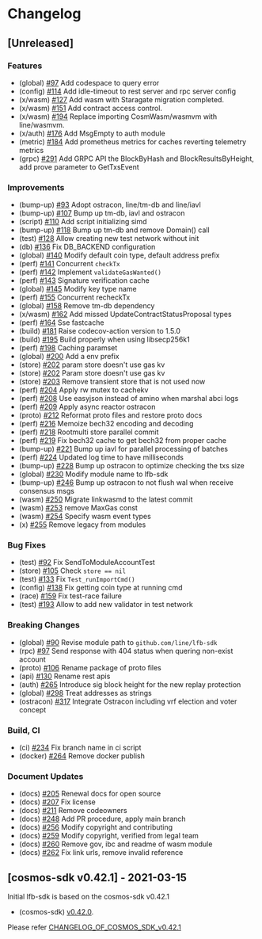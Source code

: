 # Changelog

## [Unreleased]

### Features
* (global) [\#97](https://github.com/line/lfb-sdk/pull/97) Add codespace to query error
* (config) [\#114](https://github.com/line/lfb-sdk/pull/114) Add idle-timeout to rest server and rpc server config
* (x/wasm) [\#127](https://github.com/line/lfb-sdk/pull/127) Add wasm with Staragate migration completed.
* (x/wasm) [\#151](https://github.com/line/lfb-sdk/pull/151) Add contract access control.
* (x/wasm) [\#194](https://github.com/line/lfb-sdk/pull/194) Replace importing CosmWasm/wasmvm with line/wasmvm.
* (x/auth) [\#176](https://github.com/line/lfb-sdk/pull/176) Add MsgEmpty to auth module
* (metric) [\#184](https://github.com/line/lfb-sdk/pull/184) Add prometheus metrics for caches reverting telemetry metrics
* (grpc) [\#291](https://github.com/line/lfb-sdk/pull/291) Add GRPC API the BlockByHash and BlockResultsByHeight, add prove parameter to GetTxsEvent

### Improvements
* (bump-up) [\#93](https://github.com/line/lfb-sdk/pull/93) Adopt ostracon, line/tm-db and line/iavl
* (bump-up) [\#107](https://github.com/line/lfb-sdk/pull/107) Bump up tm-db, iavl and ostracon
* (script) [\#110](https://github.com/line/lfb-sdk/pull/110) Add script initializing simd
* (bump-up) [\#118](https://github.com/line/lfb-sdk/pull/118) Bump up tm-db and remove Domain() call
* (test) [\#128](https://github.com/line/lfb-sdk/pull/128) Allow creating new test network without init
* (db) [\#136](https://github.com/line/lfb-sdk/pull/136) Fix DB_BACKEND configuration
* (global) [\#140](https://github.com/line/lfb-sdk/pull/140) Modify default coin type, default address prefix
* (perf) [\#141](https://github.com/line/lfb-sdk/pull/141) Concurrent `checkTx`
* (perf) [\#142](https://github.com/line/lfb-sdk/pull/142) Implement `validateGasWanted()`
* (perf) [\#143](https://github.com/line/lfb-sdk/pull/143) Signature verification cache
* (global) [\#145](https://github.com/line/lfb-sdk/pull/145) Modify key type name
* (perf) [\#155](https://github.com/line/lfb-sdk/pull/155) Concurrent recheckTx
* (global) [\#158](https://github.com/line/lfb-sdk/pull/158) Remove tm-db dependency
* (x/wasm) [\#162](https://github.com/line/lfb-sdk/pull/162) Add missed UpdateContractStatusProposal types
* (perf) [\#164](https://github.com/line/lfb-sdk/pull/164) Sse fastcache
* (build) [\#181](https://github.com/line/lfb-sdk/pull/181) Raise codecov-action version to 1.5.0
* (build) [\#195](https://github.com/line/lfb-sdk/pull/195) Build properly when using libsecp256k1
* (perf) [\#198](https://github.com/line/lfb-sdk/pull/198) Caching paramset
* (global) [\#200](https://github.com/line/lfb-sdk/pull/200) Add a env prefix
* (store) [\#202](https://github.com/line/lfb-sdk/pull/202) param store doesn't use gas kv
* (store) [\#202](https://github.com/line/lfb-sdk/pull/202) Param store doesn't use gas kv
* (store) [\#203](https://github.com/line/lfb-sdk/pull/203) Remove transient store that is not used now
* (perf) [\#204](https://github.com/line/lfb-sdk/pull/204) Apply rw mutex to cachekv
* (perf) [\#208](https://github.com/line/lfb-sdk/pull/208) Use easyjson instead of amino when marshal abci logs 
* (perf) [\#209](https://github.com/line/lfb-sdk/pull/209) Apply async reactor ostracon
* (proto) [\#212](https://github.com/line/lfb-sdk/pull/212) Reformat proto files and restore proto docs
* (perf) [\#216](https://github.com/line/lfb-sdk/pull/216) Memoize bech32 encoding and decoding
* (perf) [\#218](https://github.com/line/lfb-sdk/pull/218) Rootmulti store parallel commit
* (perf) [\#219](https://github.com/line/lfb-sdk/pull/219) Fix bech32 cache to get bech32 from proper cache
* (bump-up) [\#221](https://github.com/line/lfb-sdk/pull/221) Bump up iavl for parallel processing of batches
* (perf) [\#224](https://github.com/line/lfb-sdk/pull/224) Updated log time to have milliseconds
* (bump-up) [\#228](https://github.com/line/lfb-sdk/pull/228) Bump up ostracon to optimize checking the txs size
* (global) [\#230](https://github.com/line/lfb-sdk/pull/230) Modify module name to lfb-sdk
* (bump-up) [\#246](https://github.com/line/lfb-sdk/pull/246) Bump up ostracon to not flush wal when receive consensus msgs
* (wasm) [\#250](https://github.com/line/lfb-sdk/pull/250) Migrate linkwasmd to the latest commit
* (wasm) [\#253](https://github.com/line/lfb-sdk/pull/253) remove MaxGas const
* (wasm) [\#254](https://github.com/line/lfb-sdk/pull/254) Specify wasm event types
* (x) [\#255](https://github.com/line/lfb-sdk/pull/255) Remove legacy from modules

### Bug Fixes
* (test) [\#92](https://github.com/line/lfb-sdk/pull/92) Fix SendToModuleAccountTest
* (store) [\#105](https://github.com/line/lfb-sdk/pull/105) Check `store == nil`
* (test) [\#133](https://github.com/line/lfb-sdk/pull/133) Fix `Test_runImportCmd()`
* (config) [\#138](https://github.com/line/lfb-sdk/pull/138) Fix getting coin type at running cmd 
* (race) [\#159](https://github.com/line/lfb-sdk/pull/159) Fix test-race failure
* (test) [\#193](https://github.com/line/lfb-sdk/pull/193) Allow to add new validator in test network
 
### Breaking Changes
* (global) [\#90](https://github.com/line/lfb-sdk/pull/90) Revise module path to `github.com/line/lfb-sdk`
* (rpc) [\#97](https://github.com/line/lfb-sdk/pull/97) Send response with 404 status when quering non-exist account
* (proto) [\#106](https://github.com/line/lfb-sdk/pull/106) Rename package of proto files
* (api) [\#130](https://github.com/line/lfb-sdk/pull/130) Rename rest apis
* (auth) [\#265](https://github.com/line/lfb-sdk/pull/265) Introduce sig block height for the new replay protection
* (global) [\#298](https://github.com/line/lfb-sdk/pull/298) Treat addresses as strings
* (ostracon) [\#317](https://github.com/line/lfb-sdk/pull/317) Integrate Ostracon including vrf election and voter concept

### Build, CI
* (ci) [\#234](https://github.com/line/lfb-sdk/pull/234) Fix branch name in ci script
* (docker) [\#264](https://github.com/line/lfb-sdk/pull/264) Remove docker publish
 
### Document Updates
* (docs) [\#205](https://github.com/line/lfb-sdk/pull/205) Renewal docs for open source
* (docs) [\#207](https://github.com/line/lfb-sdk/pull/207) Fix license
* (docs) [\#211](https://github.com/line/lfb-sdk/pull/211) Remove codeowners
* (docs) [\#248](https://github.com/line/lfb-sdk/pull/248) Add PR procedure, apply main branch
* (docs) [\#256](https://github.com/line/lfb-sdk/pull/256) Modify copyright and contributing
* (docs) [\#259](https://github.com/line/lfb-sdk/pull/259) Modify copyright, verified from legal team
* (docs) [\#260](https://github.com/line/lfb-sdk/pull/260) Remove gov, ibc and readme of wasm module
* (docs) [\#262](https://github.com/line/lfb-sdk/pull/262) Fix link urls, remove invalid reference

## [cosmos-sdk v0.42.1] - 2021-03-15
Initial lfb-sdk is based on the cosmos-sdk v0.42.1

* (cosmos-sdk) [v0.42.0](https://github.com/cosmos/cosmos-sdk/releases/tag/v0.42.1).

Please refer [CHANGELOG_OF_COSMOS_SDK_v0.42.1](https://github.com/cosmos/cosmos-sdk/blob/v0.42.1/CHANGELOG.md)
<!-- Release links -->

